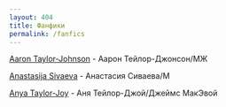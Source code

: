 ```yaml
---
layout: 404
title: Фанфики
permalink: /fanfics
---
```


[Aaron Taylor-Johnson](https://ficbook.net/fanfiction/rpf/aaron_taylor_johnson/) - Аарон Тейлор-Джонсон/МЖ

[Anastasija Sivaeva](https://ficbook.net/fanfiction/rpf/anastasija_sivaeva/) - Анастасия Сиваева/М

[Anya Taylor-Joy](https://ficbook.net/fanfiction/rpf/anya_taylor_joy/) - Аня Тейлор-Джой/Джеймс МакЭвой
